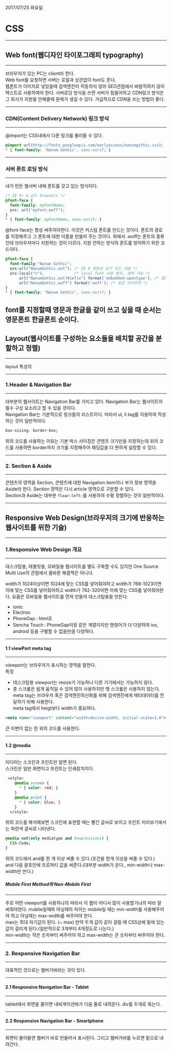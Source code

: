 2017/07/25 화요일

# CSS
---
## Web font(웹디자인 타이포그래피 typography)
---
브라우저가 있는 PC는 client라 한다.  
Web font를 요청하면 서버는 로컬과 상관없이 font도 준다.  
웹폰트가 이미지로 넣었을때 검색엔진이 작동하지 않아 SEO관점에서 바람직하지 않아 텍스트로 사용하여야 한다.
서버로딩 방식을 쓰면 서버가 힘들어하고 CDN링크 방식은 그 회사가 지원을 안해줄때 문제가 생길 수 있다. 가급적으로 CDN을 쓰는 방법이 좋다.  

---
### CDN(Content Delivery Network) 링크 방식
---
@import는 CSS내에서 다른 링크를 불러올 수 있다.
```css
@import url(http://fonts.googleapis.com/earlyaccess/nanumgothic.css);
* { font-family: 'Nanum Gothic', sans-serif; }
```

---
### 서버 폰트 로딩 방식
---
내가 만든 웹서버 내에 폰트를 갖고 있는 방식이다.
```css
/* IE 9~ & all browsers */
@font-face {
  font-family: myFontName;
  src: url("myFont.woff");
}
* { font-family: myFontName, sans-serif; }
```
@font-face는 항상 써주어야한다. 이것은 커스텀 폰트를 만드는 것이다. 폰트의 경로를 지정해주고 그 폰트에 대한 이름을 만들어 주는 것이다.  위에서 .woff는 폰트의 종류인데 브라우저마다 지원하는 것이 다르다.
지원 안하는 방식의 폰트를 방어하기 위한 코드이다.
```css
@font-face {
  font-family:"Nanum Gothic";
  src:url("NanumGothic.eot"); /* IE 9 호환성 보기 모드 대응 */
  src:local("☺"),             /* local font 사용 방지. 생략 가능 */
      url("NanumGothic.eot?#iefix") format('embedded-opentype'), /* IE 6~8 */
      url("NanumGothic.woff") format('woff'); /* 표준 브라우저 */
}
* { font-family: "Nanum Gothic", sans-serif; }
```

font를 지정할때 영문과 한글을 같이 쓰고 싶을 때 순서는 영문폰트 한글폰트 순이다.
---
## Layout(웹사이트를 구성하는 요소들을 배치할 공간을 분할하고 정렬)
---
layout 특성의 

---
### 1.Header & Navigation Bar
---
대부분의 웹사이트는 Navigation Bar를 가지고 있다. Navigation Bar는 웹사이트의 필수 구성 요소라고 할 수 있을 것이다.  
Navigation Bar는 기본적으로 링크들의 리스트이다. 따라서 ul, li tag를 이용하여 작성하는 것이 일반적이다.
```css
box-sizing: border-box;
```
위의 코드를 사용하는 이유는 기본 박스 사이징은 콘텐츠 크기만을 지정하는데 위의 코드를 사용하면 border까지 크기를 지정해주어 패딩값을 더 편하게 설정할 수 있다.  

---
### 2. Section & Aside
---
콘텐츠의 영역을 Section, 콘텐츠에 대한 Navigation item이나 부가 정보 영역을 Aside라 한다. Section 영역은 다시 article 영역으로 구분할 수 있다.  
Section과 Aside는 대부분 `floar:left;`를 사용하여 수평 정렬하는 것이 일반적이다.  

---
## Responsive Web Design(브라우저의 크기에 반응하는 웹사이트를 위한 기술)
---
### 1.Responsive Web Design 개요
---
데스크탑용, 테블릿용, 모바일용 웹사이트를 별도 구축할 수도 있지만 One Source Multi Use의 관점에서 올바른 해결책은 아니다.

width가 1024이상이면 1024에 맞는 CSS를 넣어줘야하고 width가 768-1023이면 이에 맞는 CSS를 넣어줘야하고 width가 762-320이면 이에 맞는 CSS를 넣어줘야한다. 
요즘은 모바일용 웹사이트를 먼져 만들어 데스크탑용을 만든다.
- ionic
- Electron
- PhoneGap : html로
- Sencha Touch : PhoneGap이랑 같은 계열이지만 명령어가 더 다양하여 ios, android 등을 구별할 수 없을만큼 다양하다.

---
#### 1.1 viewPort meta tag
---
viewport는 브라우저가 표시하는 영역을 말한다.  
특징  
- 데스크탑용 viewport는 resize가 가능하나 다른 기기에서는 가능하지 않다.  
- 종 스크롤은 쉽게 움직일 수 있어 많이 사용하지만 행 스크롤은 사용하지 않는다.  
meta tag는 브라우저 혹은 검색엔진최신화를 위해 검색엔진에게 메타데이터를 전달하기 위해 사용한다.  
meta tag에서 heigt보다 width가 중요하다.
```html
<meta name="viewport" content="width=device-width, initial-scale=1.0">
```
큰 이변이 없는 한 위의 코드를 사용한다.

---
#### 1.2 @media
---
미디어는 스크린과 프린트만 알면 된다.  
스크린은 일반 화면이고 프린트는 인쇄장치이다.
```css
 <style>
    @media screen {
      * { color: red; }
    }
    @media print {
      * { color: blue; }
    }
  </style>
```
위의 코드를 해석해보면 스크인에 표현할 때는 빨간 글씨로 보이고 프린트 미리보기에서는 파란색 글씨로 나타낸다.  
```css
@media not|only mediatype and (expressions) {
  CSS-Code;
}
```
위의 코드에서 and를 한 개 이상 써줄 수 있다.(조건을 한개 이상을 써줄 수 있다.)  
and 다음 괄호안에 프로퍼티 값을 써준다.(대부분 width가 온다., min-width나 max-width만 쓴다.)  

##### Mobile First Method와 Non-Mobile First 
---
주로 어떤 viewport를 사용하냐의 따라서 이 웹이 어디서 많이 사용할거냐의 따라 잘 써줘야한다. moblie일때와 아닐때의 차이는 mobile일 때는 min-width를 사용해주어야 하고 아닐때는 max-width를 써주어야 한다.  
max는 최대 자기값이 된다. (~ max) 만약 두개 값이 같이 걸릴 때 CSS상에 밑에 있는 값이 걸리게 된다.(일반적으로 3개부터 4개정도로 나눈다.)  
min-width는 작은 숫자부터 써주어야 하고 max-width는 큰 숫자부터 써주어야 한다.  

---
### 2. Responsive Navigation Bar
---
대표적인 것으로는 햄버거바라는 것이 있다.  

---
#### 2.1 Responsive Navigation Bar - Tablet
---
tablet에서 화면을 줄이면 내비게이션바가 다음 줄로 내려온다. div를 두개로 묶는다.

---
#### 2.2 Responsive Navigation Bar - Smartphone
---
화면이 줄어들면 햄버거 바로 만들어서 표시된다. 그리고 햄버거바를 누르면 밑으로 내려간다.  